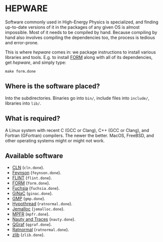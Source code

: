 # HEPWARE

Software commonly used in High-Energy Physics is specialized,
and finding up-to-date versions of it in the packages of any
given OS is almost impossible. Most of it needs to be compiled
by hand. Because compiling by hand also involves compiling the
dependencies too, the process is tedious and error-prone.

This is where *hepware* comes in: we package instructions to
install various libraries and tools. E.g. to install [FORM] along
with all of its dependencies, get *hepware*, and simply type:

    make form.done

## Where is the software placed?

Into the subdirectories. Binaries go into `bin/`, include files
into `include/`, libraries into `lib/`.

## What is required?

A Linux system with recent C (GCC or Clang), C++ (GCC or Clang),
and Fortran (GFortran) compilers. The newer the better. MacOS,
FreeBSD, and other operating systems might or might not work.

## Available software

* [CLN] (`cln.done`).
* [Feynson] (`feynson.done`).
* [FLINT] (`flint.done`).
* [FORM] (`form.done`).
* [Fuchsia] (`fuchsia.done`).
* [GiNaC] (`ginac.done`).
* [GMP] (`gmp.done`).
* [Hypothread] (`ratnormal.done`).
* [Jemalloc] (`jemalloc.done`).
* [MPFR] (`mpfr.done`).
* [Nauty and Traces] (`nauty.done`).
* [QGraf] (`qgraf.done`).
* [Ratnormal] (`ratnormal.done`).
* [zlib] (`zlib.done`).

[cln]: https://www.ginac.de/CLN/
[feynson]: https://github.com/magv/feynson
[flint]: https://flintlib.org/
[form]: https://github.com/vermaseren/form
[fuchsia]: https://github.com/magv/fuchsia.cpp
[ginac]: https://www.ginac.de/
[gmp]: https://gmplib.org/
[hypothread]: https://github.com/magv/hypothread
[jemalloc]: http://jemalloc.net/
[mpfr]: https://www.mpfr.org/
[nauty and traces]: https://pallini.di.uniroma1.it/
[qgraf]: http://cfif.ist.utl.pt/~paulo/qgraf.html
[ratnormal]: https://github.com/magv/ratnormal
[zlib]: https://www.zlib.net/
